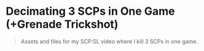 # Decimating 3 SCPs in One Game (+Grenade Trickshot)

> Assets and files for my SCP:SL video where I kill 3 SCPs in one game.
